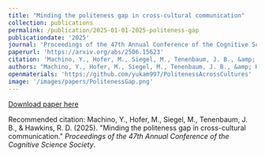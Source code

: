 ```yaml
---
title: "Minding the politeness gap in cross-cultural communication"
collection: publications
permalink: /publication/2025-01-01-2025-politeness-gap
publicationdate: '2025' 
journal: 'Proceedings of the 47th Annual Conference of the Cognitive Science Society'
paperurl: 'https://arxiv.org/abs/2506.15623'
citation: 'Machino, Y., Hofer, M., Siegel, M., Tenenbaum, J. B., &amp; Hawkins, R. D. (2025). &quot;Minding the politeness gap in cross-cultural communication.&quot; <i>Proceedings of the 47th Annual Conference of the Cognitive Science Society</i>.'
authors: "Machino, Y., Hofer, M., Siegel, M., Tenenbaum, J. B., &amp; Hawkins, R. D."
openmaterials: 'https://github.com/yukam997/PolitenessAcrossCultures'
image: '/images/papers/PolitenessGap.png'
---
```


<a href='https://arxiv.org/abs/2506.15623'>Download paper here</a>

Recommended citation: Machino, Y., Hofer, M., Siegel, M., Tenenbaum, J. B., & Hawkins, R. D. (2025). "Minding the politeness gap in cross-cultural communication." <i>Proceedings of the 47th Annual Conference of the Cognitive Science Society</i>.